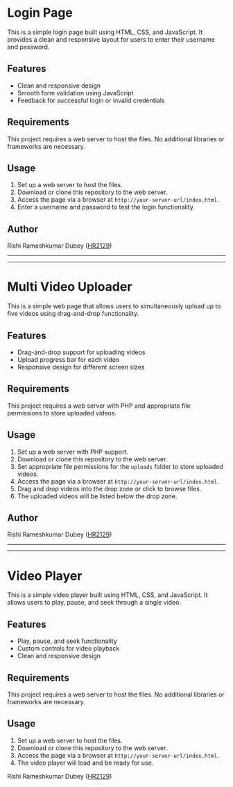 # Login Page

This is a simple login page built using HTML, CSS, and JavaScript. It provides a clean and responsive layout for users to enter their username and password.

## Features

- Clean and responsive design
- Smooth form validation using JavaScript
- Feedback for successful login or invalid credentials

## Requirements

This project requires a web server to host the files. No additional libraries or frameworks are necessary.

## Usage

1. Set up a web server to host the files.
2. Download or clone this repository to the web server.
3. Access the page via a browser at `http://your-server-url/index.html`.
4. Enter a username and password to test the login functionality.

## Author

Rishi Rameshkumar Dubey ([HR2129](https://github.com/HR2129))


*************************************************************************************************************************************************************************************************************
_____________________________________________________________________________________________________________________________________________________________________________________________________________


# Multi Video Uploader

This is a simple web page that allows users to simultaneously upload up to five videos using drag-and-drop functionality.

## Features

- Drag-and-drop support for uploading videos
- Upload progress bar for each video
- Responsive design for different screen sizes

## Requirements

This project requires a web server with PHP and appropriate file permissions to store uploaded videos.

## Usage

1. Set up a web server with PHP support.
2. Download or clone this repository to the web server.
3. Set appropriate file permissions for the `uploads` folder to store uploaded videos.
4. Access the page via a browser at `http://your-server-url/index.html`.
5. Drag and drop videos into the drop zone or click to browse files.
6. The uploaded videos will be listed below the drop zone.


## Author

Rishi Rameshkumar Dubey ([HR2129](https://github.com/HR2129))

*************************************************************************************************************************************************************************************************************
_____________________________________________________________________________________________________________________________________________________________________________________________________________


# Video Player

This is a simple video player built using HTML, CSS, and JavaScript. It allows users to play, pause, and seek through a single video.

## Features

- Play, pause, and seek functionality
- Custom controls for video playback
- Clean and responsive design

## Requirements

This project requires a web server to host the files. No additional libraries or frameworks are necessary.

## Usage

1. Set up a web server to host the files.
2. Download or clone this repository to the web server.
3. Access the page via a browser at `http://your-server-url/index.html`.
4. The video player will load and be ready for use.

Rishi Rameshkumar Dubey ([HR2129](https://github.com/HR2129))
